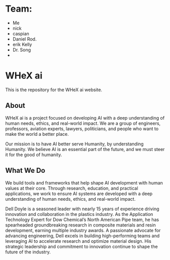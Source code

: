 # Team:

- Me
- nick
- caspian
- Daniel Rod.
- erik Kelly
- Dr. Song
-

# WHeX ai

This is the repository for the WHeX ai website.

## About

WHeX ai is a project focused on developing AI with a deep understanding of human needs, ethics, and real-world impact. We are a group of engineers, professors, aviation experts, lawyers, politicians, and people who want to make the world a better place.

Our mission is to have AI better serve Humanity, by understanding Humanity. We believe AI is an essential part of the future, and we must steer it for the good of humanity.

## What We Do

We build tools and frameworks that help shape AI development with human values at their core. Through research, education, and practical applications, we work to ensure AI systems are developed with a deep understanding of human needs, ethics, and real-world impact.

Dell Doyle is a seasoned leader with nearly 15 years of experience driving innovation and collaboration in the plastics industry. As the Application Technology Expert for Dow Chemical’s North American Pipe team, he has spearheaded groundbreaking research in composite materials and resin development, earning multiple industry awards. A passionate advocate for advancing engineering, Dell excels in building high-performing teams and leveraging AI to accelerate research and optimize material design. His strategic leadership and commitment to innovation continue to shape the future of the industry.
